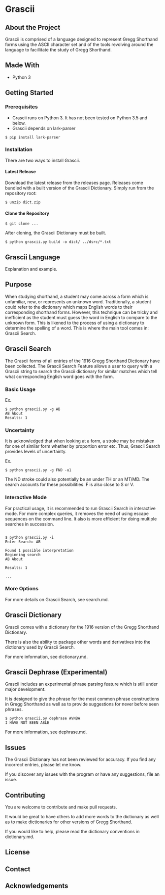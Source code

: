 
# Grascii 

## About the Project

Grascii is comprised of a language designed to represent Gregg Shorthand
forms using the ASCII character set and of the tools revolving around
the language to facillitate the study of Gregg Shorthand.

## Made With
- Python 3

## Getting Started

### Prerequisites
- Grascii runs on Python 3. It has not been tested on Python 3.5 and below.
- Grascii depends on lark-parser

```
$ pip install lark-parser
```

### Installation

There are two ways to install Grascii.

#### Latest Release

Download the latest release from the releases page.
Releases come bundled with a built version of the Grascii Dictionary.
Simply run from the repository root:

```
$ unzip dict.zip
```

#### Clone the Repository

```
$ git clone ...
```

After cloning, the Grascii Dictionary must be built.

```
$ python grascii.py build -o dict/ ../dsrc/*.txt
```

## Grascii Language

Explanation and example.

## Purpose
When studying shorthand, a student may come across a form which is 
unfamiliar, new, or represents an unknown word. Traditionally, a student
could refer to the dictionary which maps English words to their 
corresponding shorthand forms. However, this technique can be tricky and
inefficient as the student must guess the word in English to
compare to the unknown form. This is likened to the process of using a
dictionary to determine the spelling of a word. This is where the main tool
comes in: Grascii Search.

## Grascii Search
The Grascii forms of all entries of the 1916 Gregg Shorthand Dictionary
have been collected. The Grascii Search Feature allows a user to query with
a Grascii string to search the Grascii dictionary for similar matches
which tell what corresponding English word goes with the form.

### Basic Usage

Ex.

    $ python grascii.py -g AB
    AB About
    Results: 1

### Uncertainty

It is acknowledged that when looking at a form, a stroke may be mistaken
for one of similar form whether by proportion error etc. Thus, Grascii
Search provides levels of uncertainty.

Ex.

    $ python grascii.py -g FND -u1

The ND stroke could also potentially be an under TH or an MT/MD. The search
accounts for these possibilities. F is also close to S or V.

### Interactive Mode

For practical usage, it is recommended to run Grascii Search in interactive
mode. For more complex queries, it removes the need of using escape 
sequences on the command line. It also is more efficient for doing 
multiple searches in succession.

```

$ python grascii.py -i
Enter Search: AB

Found 1 possible interpretation
Beginning search
AB About

Results: 1

...

```

### More Options

For more details on Grascii Search, see search.md.

## Grascii Dictionary

Grascii comes with a dictionary for the 1916 version of the Gregg
Shorthand Dictionary. 

There is also the ability to package other words and derivatives into
the dictionary used by Grascii Search.

For more information, see dictionary.md.

## Grascii Dephrase (Experimental)

Grascii includes an experimental phrase parsing feature which is still under
major development.

It is designed to give the phrase for the most common phrase constructions
in Gregg Shorthand as well as to provide suggestions for never before
seen phrases.

```
$ python grascii.py dephrase AVNBA
I HAVE NOT BEEN ABLE
```

For more information, see dephrase.md.

## Issues

The Grascii Dictionary has not been reviewed for accuracy. If you find any
incorrect entries, please let me know. 

If you discover any issues with the program or have any
suggestions, file an issue.

## Contributing

You are welcome to contribute and make pull requests.

It would be great to have others to add more words to the dictionary
as well as to make dictionaries for other versions of Gregg Shorthand.

If you would like to help, please read the dictionary conventions in
dictionary.md.

## License

## Contact

## Acknowledgements
